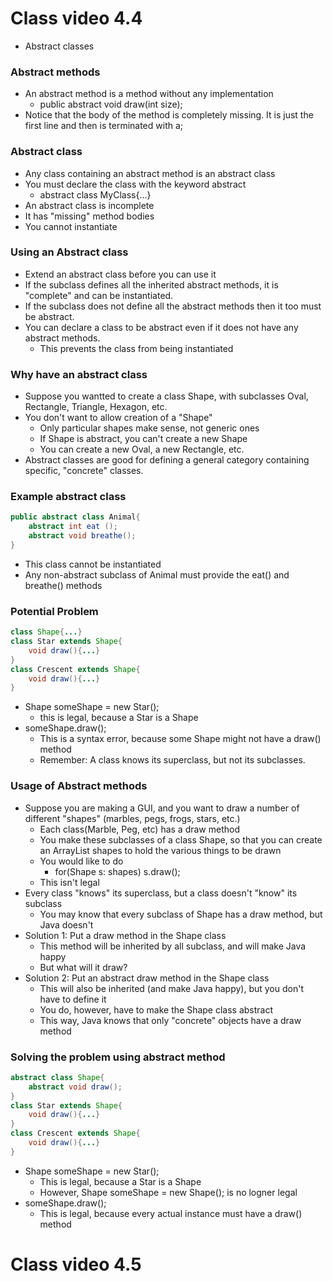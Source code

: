 # Class video 4.4
- Abstract classes

### Abstract methods
- An abstract method is a method without any implementation
    - public abstract void draw(int size);
- Notice that the body of the method is completely missing. It is just the first line and then is terminated with a;

### Abstract class
- Any class containing an abstract method is an abstract class
- You must declare the class with the keyword abstract
    - abstract class MyClass{...}
- An abstract class is incomplete
- It has "missing" method bodies
- You cannot instantiate

### Using an Abstract class
- Extend an abstract class before you can use it
- If the subclass defines all the inherited abstract methods, it is "complete" and can be instantiated.
- If the subclass does not define all the abstract methods then it too must be abstract.
- You can declare a class to be abstract even if it does not have any abstract methods.
    - This prevents the class from being instantiated

### Why have an abstract class
- Suppose you wantted to create a class Shape, with subclasses Oval, Rectangle, Triangle, Hexagon, etc.
- You don't want to allow creation of a "Shape"
    - Only particular shapes make sense, not generic ones
    - If Shape is abstract, you can't create a new Shape
    - You can create a new Oval, a new Rectangle, etc.
- Abstract classes are good for defining a general category containing specific, "concrete" classes.

### Example abstract class
```Java
public abstract class Animal{
    abstract int eat ();
    abstract void breathe();
}
```
- This class cannot be instantiated
- Any non-abstract subclass of Animal must provide the eat() and breathe() methods

### Potential Problem
```Java
class Shape{...}
class Star extends Shape{
    void draw(){...}
}
class Crescent extends Shape{
    void draw(){...}
}
```
- Shape someShape = new Star();
    - this is legal, because a Star is a Shape
- someShape.draw();
    - This is a syntax error, because some Shape might not have a draw() method
    - Remember: A class knows its superclass, but not its subclasses.

### Usage of Abstract methods
- Suppose you are making a GUI, and you want to draw a number of different "shapes" (marbles, pegs, frogs, stars, etc.)
    - Each class(Marble, Peg, etc) has a draw method
    - You make these subclasses of a class Shape, so that you can create an ArrayList<Shape> shapes to hold the various things to be drawn
    - You would like to do
        - for(Shape s: shapes) s.draw();
    - This isn't legal
- Every class "knows" its superclass, but a class doesn't "know" its subclass
    - You may know that every subclass of Shape has a draw method, but Java doesn't
- Solution 1: Put a draw method in the Shape class
    - This method will be inherited by all subclass, and will make Java happy
    - But what will it draw?
- Solution 2: Put an abstract draw method in the Shape class
    - This will also be inherited (and make Java happy), but you don't have to define it
    - You do, however, have to make the Shape class abstract
    - This way, Java knows that only "concrete" objects have a draw method

### Solving the problem using abstract method
```Java
abstract class Shape{
    abstract void draw();
}
class Star extends Shape{
    void draw(){...}
}
class Crescent extends Shape{
    void draw(){...}
}
```
- Shape someShape = new Star();
    - This is legal, because a Star is a Shape
    - However, Shape someShape = new Shape(); is no logner legal
- someShape.draw();
    - This is legal, because every actual instance must have a draw() method

# Class video 4.5 